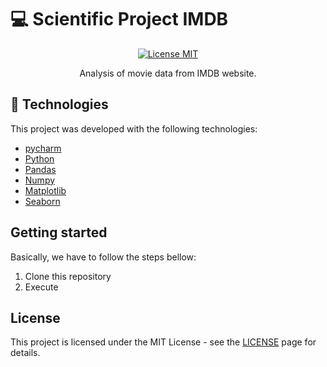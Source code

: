 # :computer: Scientific Project IMDB

<p align="center">
  <a href="https://opensource.org/licenses/MIT">
    <img src="https://img.shields.io/badge/License-MIT-blue.svg" alt="License MIT">
  </a>
</p>

<p align="center">Analysis of movie data from IMDB website.</p>

## :rocket: Technologies

This project was developed with the following technologies:

- [pycharm](https://www.jetbrains.com/pycharm/)
- [Python](https://www.python.org/)
- [Pandas](https://pandas.pydata.org/)
- [Numpy](https://numpy.org/)
- [Matplotlib](https://matplotlib.org/)
- [Seaborn](https://seaborn.pydata.org/)


## Getting started

Basically, we have to follow the steps bellow:

1. Clone this repository
2. Execute


## License

This project is licensed under the MIT License - see the [LICENSE](https://opensource.org/licenses/MIT) page for details.